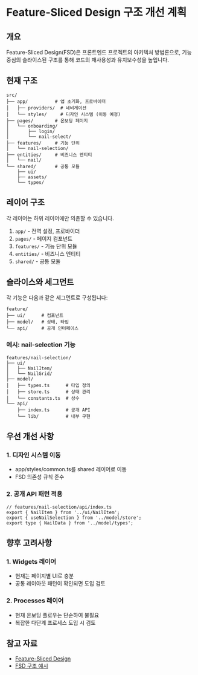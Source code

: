 # Feature-Sliced Design 구조 개선 계획

## 개요

Feature-Sliced Design(FSD)은 프론트엔드 프로젝트의 아키텍처 방법론으로, 기능 중심의 슬라이스된 구조를 통해 코드의 재사용성과 유지보수성을 높입니다.

## 현재 구조

```
src/
├── app/          # 앱 초기화, 프로바이더
│   ├── providers/  # 네비게이션
│   └── styles/     # 디자인 시스템 (이동 예정)
├── pages/        # 온보딩 페이지
│   └── onboarding/
│       ├── login/
│       └── nail-select/
├── features/     # 기능 단위
│   └── nail-selection/
├── entities/     # 비즈니스 엔티티
│   └── nail/
└── shared/       # 공통 모듈
    ├── ui/
    ├── assets/
    └── types/
```

## 레이어 구조

각 레이어는 하위 레이어에만 의존할 수 있습니다.

1. `app/` - 전역 설정, 프로바이더
2. `pages/` - 페이지 컴포넌트
3. `features/` - 기능 단위 모듈
4. `entities/` - 비즈니스 엔티티
5. `shared/` - 공통 모듈

## 슬라이스와 세그먼트

각 기능은 다음과 같은 세그먼트로 구성됩니다:

```
feature/
├── ui/      # 컴포넌트
├── model/   # 상태, 타입
└── api/     # 공개 인터페이스
```

### 예시: nail-selection 기능

```
features/nail-selection/
├── ui/
│   ├── NailItem/
│   └── NailGrid/
├── model/
│   ├── types.ts      # 타입 정의
│   ├── store.ts      # 상태 관리
│   └── constants.ts  # 상수
└── api/
    ├── index.ts      # 공개 API
    └── lib/          # 내부 구현
```

## 우선 개선 사항

### 1. 디자인 시스템 이동

- app/styles/common.ts를 shared 레이어로 이동
- FSD 의존성 규칙 준수

### 2. 공개 API 패턴 적용

```
// features/nail-selection/api/index.ts
export { NailItem } from '../ui/NailItem';
export { useNailSelection } from '../model/store';
export type { NailData } from '../model/types';
```

## 향후 고려사항

### 1. Widgets 레이어

- 현재는 페이지별 UI로 충분
- 공통 레이아웃 패턴이 확인되면 도입 검토

### 2. Processes 레이어

- 현재 온보딩 플로우는 단순하여 불필요
- 복잡한 다단계 프로세스 도입 시 검토

## 참고 자료

- [Feature-Sliced Design](https://feature-sliced.design/)
- [FSD 구조 예시](https://emewjin.github.io/feature-sliced-design/)
